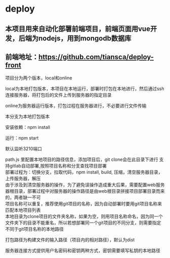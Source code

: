 ﻿# deploy

## 本项目用来自动化部署前端项目，前端页面用vue开发，后端为nodejs，用到mongodb数据库

## 前端地址：https://github.com/tiansca/deploy-front

项目分为两个版本，local和online

local为本地打包版本，本项目在本地运行，部署时打包在本地进行，然后通过ssh连接服务器，将打包后的文件上传到服务器的指定目录

online为服务器运行版本，打包过程在服务器进行，不必要进行文件传输

本分支为本地打包版本

安装依赖：npm install

运行：npm start

默认监听3210端口

path.js 里配置本地项目的路径信息，添加项目后，git clone会在此目录下进行 
支持gitlab自动部署,按照项目名称和分支查找项目部署  
部署过程为：切换分支，拉取代码，npm install, build, 压缩，清空服务器目录，上传服务器，解压  
由于涉及到清空服务器的操作，为了避免误操作造成重大后果，需要配置web服务器根目录，部署过程中对服务器的操作路径是由web根目录拼接项目部署目录而来的，两者缺一不可  
项目名称可以重复，推荐使用git项目的名称，因为自动部署时要用git项目名称来匹配本地项目列表  
本地目录为clone项目的文件夹名称，如果为空，则用项目名称命名，因为同一个文件夹下的目录不能重名，所以若想部署同一个git项目的不同分支，则需要指定不同于git项目名称的本地路径

打包路径为构建文件的输入路径（项目内的相对路径），默认为dist

服务器连接方式提供用户名密码和密钥两种方式，密钥需要填写私钥的本地路径

